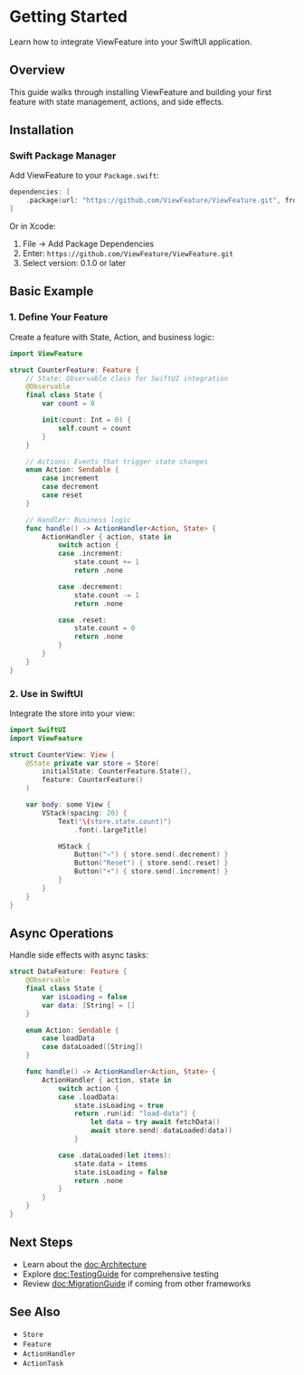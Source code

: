 # Getting Started

Learn how to integrate ViewFeature into your SwiftUI application.

## Overview

This guide walks through installing ViewFeature and building your first feature with state management, actions, and side effects.

## Installation

### Swift Package Manager

Add ViewFeature to your `Package.swift`:

```swift
dependencies: [
    .package(url: "https://github.com/ViewFeature/ViewFeature.git", from: "0.1.0")
]
```

Or in Xcode:
1. File → Add Package Dependencies
2. Enter: `https://github.com/ViewFeature/ViewFeature.git`
3. Select version: 0.1.0 or later

## Basic Example

### 1. Define Your Feature

Create a feature with State, Action, and business logic:

```swift
import ViewFeature

struct CounterFeature: Feature {
    // State: Observable class for SwiftUI integration
    @Observable
    final class State {
        var count = 0

        init(count: Int = 0) {
            self.count = count
        }
    }

    // Actions: Events that trigger state changes
    enum Action: Sendable {
        case increment
        case decrement
        case reset
    }

    // Handler: Business logic
    func handle() -> ActionHandler<Action, State> {
        ActionHandler { action, state in
            switch action {
            case .increment:
                state.count += 1
                return .none

            case .decrement:
                state.count -= 1
                return .none

            case .reset:
                state.count = 0
                return .none
            }
        }
    }
}
```

### 2. Use in SwiftUI

Integrate the store into your view:

```swift
import SwiftUI
import ViewFeature

struct CounterView: View {
    @State private var store = Store(
        initialState: CounterFeature.State(),
        feature: CounterFeature()
    )

    var body: some View {
        VStack(spacing: 20) {
            Text("\(store.state.count)")
                .font(.largeTitle)

            HStack {
                Button("−") { store.send(.decrement) }
                Button("Reset") { store.send(.reset) }
                Button("+") { store.send(.increment) }
            }
        }
    }
}
```

## Async Operations

Handle side effects with async tasks:

```swift
struct DataFeature: Feature {
    @Observable
    final class State {
        var isLoading = false
        var data: [String] = []
    }

    enum Action: Sendable {
        case loadData
        case dataLoaded([String])
    }

    func handle() -> ActionHandler<Action, State> {
        ActionHandler { action, state in
            switch action {
            case .loadData:
                state.isLoading = true
                return .run(id: "load-data") {
                    let data = try await fetchData()
                    await store.send(.dataLoaded(data))
                }

            case .dataLoaded(let items):
                state.data = items
                state.isLoading = false
                return .none
            }
        }
    }
}
```

## Next Steps

- Learn about the <doc:Architecture>
- Explore <doc:TestingGuide> for comprehensive testing
- Review <doc:MigrationGuide> if coming from other frameworks

## See Also

- ``Store``
- ``Feature``
- ``ActionHandler``
- ``ActionTask``
